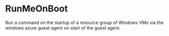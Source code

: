 # RunMeOnBoot
Run a command on the startup of a resource group of Windows VMs via the windows azure guest agent on start of the guest agent. 


